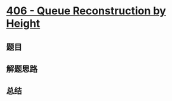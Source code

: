# [406 - Queue Reconstruction by Height](https://leetcode.com/problems/queue-reconstruction-by-height/)

## 题目


## 解题思路


## 总结


